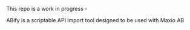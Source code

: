 This repo is a work in progress - 

ABify is a scriptable API import tool designed to be used with Maxio AB
